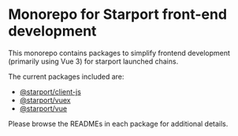 # Monorepo for Starport front-end development

This monorepo contains packages to simplify frontend development (primarily using Vue 3) for starport launched chains.

The current packages included are:

* [@starport/client-js](https://github.com/tendermint/vue/tree/develop/packages/client-js)
* [@starport/vuex](https://github.com/tendermint/vue/tree/develop/packages/vuex)
* [@starport/vue](https://github.com/tendermint/vue/tree/develop/packages/vue)

Please browse the READMEs in each package for additional details.
